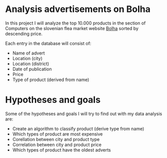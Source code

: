 # Analysis advertisements on Bolha

In this project I will analyze the top 10.000 products in the section of Computers on the slovenian flea market website [Bolha](https://www.bolha.com/racunalnistvo) sorted by descending price.

Each entry in the database will consist of:
* Name of advert
* Location (city)
* Location (district)
* Date of publication
* Price
* Type of product (derived from name)

# Hypotheses and goals

Some of the hypotheses and goals I will try to find out with my data analysis are:
* Create an algorithm to classify product (derive type from name)
* Which types of product are most expensive
* Corellation between city and product type
* Correlation between city and product price
* Which types of product have the oldest adverts
